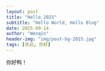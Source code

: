 ```yaml
---
layout: post
title: "Hello 2025"
subtitle: "Hello World, Hello Blog"
date: 2025-09-14
author: "Wenqin"
header-img: "img/post-bg-2015.jpg"
tags: [欢迎, 你好]
---
```

你好鸭！